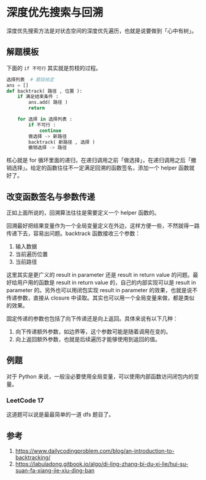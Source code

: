 # 深度优先搜索与回溯

深度优先搜索方法是对状态空间的深度优先遍历，也就是说要做到「心中有树」。

## 解题模板

下面的 `if 不可行` 其实就是剪枝的过程。

```Python
选择列表  # 题目给定
ans = []
def backtrack( 路径 , 位置 ):
    if 满足结束条件 :
        ans.add( 路径 )
        return

    for 选择 in 选择列表 :
        if 不可行 :
            continue
        做选择 -> 新路径
        backtrack( 新路径 , 选择 )
        撤销选择 -> 路径
```

核心就是 for 循环里面的递归，在递归调用之前「做选择」，在递归调用之后「撤销选择」。给定的函数往往不一定满足回溯的函数签名，添加一个 helper 函数就好了。

## 改变函数签名与参数传递

正如上面所说的，回溯算法往往是需要定义一个 helper 函数的。

回溯最好把结果变量作为一个全局变量定义在外边，这样方便一些，不然就得一路传递下去，容易出问题。backtrack 函数接收三个参数：

1. 输入数据
2. 当前遍历位置
3. 当前路径

这里其实是更广义的 result in parameter 还是 result in return value 的问题。最好给用户用的函数是 result in return value 的，自己的内部实现可以是 result in parameter 的。另外也可以用闭包实现 result in parameter 的效果，也就是说不传递参数，直接从 closure 中读取。其实也可以用一个全局变量来做，都是类似的效果。

固定传递的参数也包括了向下传递还是向上返回。具体来说有以下几种：

1. 向下传递额外参数，如边界等，这个参数可能是随着调用在变的。 
2. 向上返回额外参数，也就是后续遍历才能够使用到返回的值。

## 例题

对于 Python 来说，一般没必要使用全局变量，可以使用内部函数访问闭包内的变量。

### LeetCode 17

这道题可以说是最最简单的一道 dfs 题目了。 

## 参考

1. https://www.dailycodingproblem.com/blog/an-introduction-to-backtracking/
2. https://labuladong.gitbook.io/algo/di-ling-zhang-bi-du-xi-lie/hui-su-suan-fa-xiang-jie-xiu-ding-ban